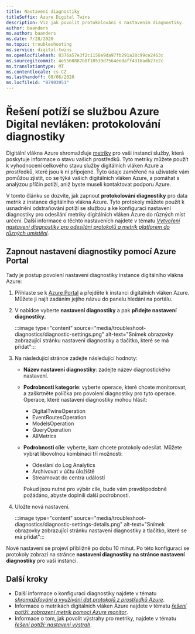 ```yaml
---
title: Nastavení diagnostiky
titleSuffix: Azure Digital Twins
description: Viz jak povolit protokolování s nastavením diagnostiky.
author: baanders
ms.author: baanders
ms.date: 7/28/2020
ms.topic: troubleshooting
ms.service: digital-twins
ms.openlocfilehash: 0376a57e3f2c1158e9da97fb291a28c99ce2463c
ms.sourcegitcommit: 4e5560887b8f10539d7564eedaff4316adb27e2c
ms.translationtype: MT
ms.contentlocale: cs-CZ
ms.lasthandoff: 08/06/2020
ms.locfileid: "87903951"
---
```

# <a name="troubleshooting-azure-digital-twins-diagnostics-logging"></a>Řešení potíží se službou Azure Digital nevláken: protokolování diagnostiky

Digitální vlákna Azure shromažďuje [metriky](troubleshoot-metrics.md) pro vaši instanci služby, která poskytuje informace o stavu vašich prostředků. Tyto metriky můžete použít k vyhodnocení celkového stavu služby digitálních vláken Azure a prostředků, které jsou k ní připojené. Tyto údaje zaměřené na uživatele vám pomůžou zjistit, co se týká vašich digitálních vláken Azure, a pomáhat s analýzou příčin potíží, aniž byste museli kontaktovat podporu Azure.

V tomto článku se dozvíte, jak zapnout **protokolování diagnostiky** pro data metrik z instance digitálního vlákna Azure. Tyto protokoly můžete použít k usnadnění odstraňování potíží se službou a ke konfiguraci nastavení diagnostiky pro odesílání metriky digitálních vláken Azure do různých míst určení. Další informace o těchto nastaveních najdete v tématu [*Vytvoření nastavení diagnostiky pro odesílání protokolů a metrik platforem do různých umístění*](../azure-monitor/platform/diagnostic-settings.md).

## <a name="turn-on-diagnostic-settings-with-the-azure-portal"></a>Zapnout nastavení diagnostiky pomocí Azure Portal

Tady je postup povolení nastavení diagnostiky instance digitálního vlákna Azure:

1. Přihlaste se k [Azure Portal](https://portal.azure.com) a přejděte k instanci digitálních vláken Azure. Můžete ji najít zadáním jejího názvu do panelu hledání na portálu. 

2. V nabídce vyberte **nastavení diagnostiky** a pak **přidejte nastavení diagnostiky**.

    :::image type="content" source="media/troubleshoot-diagnostics/diagnostic-settings.png" alt-text="Snímek obrazovky zobrazující stránku nastavení diagnostiky a tlačítko, které se má přidat":::

3. Na následující stránce zadejte následující hodnoty:
     * **Název nastavení diagnostiky**: zadejte název diagnostického nastavení.
     * **Podrobnosti kategorie**: vyberte operace, které chcete monitorovat, a zaškrtněte políčka pro povolení diagnostiky pro tyto operace. Operace, které nastavení diagnostiky mohou hlásit:
        - DigitalTwinsOperation
        - EventRoutesOperation
        - ModelsOperation
        - QueryOperation
        - AllMetrics
     * **Podrobnosti cíle**: vyberte, kam chcete protokoly odesílat. Můžete vybrat libovolnou kombinaci tří možností:
        - Odeslání do Log Analytics
        - Archivovat v účtu úložiště
        - Streamovat do centra událostí

        Pokud jsou nutné pro výběr cíle, bude vám pravděpodobně požádáno, abyste doplnili další podrobnosti.  
    
4. Uložte nová nastavení. 

    :::image type="content" source="media/troubleshoot-diagnostics/diagnostic-settings-details.png" alt-text="Snímek obrazovky zobrazující stránku nastavení diagnostiky a tlačítko, které se má přidat":::

Nové nastavení se projeví přibližně po dobu 10 minut. Po této konfiguraci se protokoly zobrazí na stránce **nastavení diagnostiky na stránce nastavení diagnostiky** pro vaši instanci. 

## <a name="next-steps"></a>Další kroky

* Další informace o konfiguraci diagnostiky najdete v tématu [*shromažďování a využívání dat protokolů z prostředků Azure*](../azure-monitor/platform/platform-logs-overview.md).
* Informace o metrikách digitálních vláken Azure najdete v tématu [*řešení potíží: zobrazení metrik pomocí Azure monitor*](troubleshoot-metrics.md).
* Informace o tom, jak povolit výstrahy pro metriky, najdete v tématu [*řešení potíží: nastavení výstrah*](troubleshoot-alerts.md).
